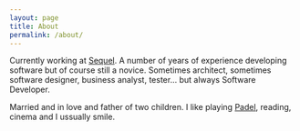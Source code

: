 ```yaml
---
layout: page
title: About
permalink: /about/
---
```


Currently working at [Sequel](http://www.sequel.com). A number of years of experience
developing software but of course still a novice. Sometimes architect, sometimes software designer, business analyst, tester... but always Software Developer.

Married and in love and father of two children. I like playing [Padel](https://es.wikipedia.org/wiki/Pádel), reading, cinema and I ussually smile.